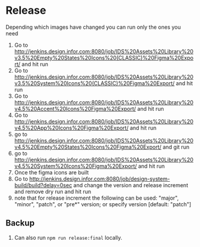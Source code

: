 # Release

Depending which images have changed you can run only the ones you need

1. Go to http://jenkins.design.infor.com:8080/job/IDS%20Assets%20Library%20v3.5%20Empty%20States%20Icons%20(CLASSIC)%20Figma%20Export/ and hit run
1. Go to http://jenkins.design.infor.com:8080/job/IDS%20Assets%20Library%20v3.5%20System%20Icons%20(CLASSIC)%20Figma%20Export/ and hit run
1. Go to http://jenkins.design.infor.com:8080/job/IDS%20Assets%20Library%20v4.5%20Accent%20Icons%20Figma%20Export/ and hit run
1. Go to http://jenkins.design.infor.com:8080/job/IDS%20Assets%20Library%20v4.5%20App%20Icons%20Figma%20Export/  and hit run
1. go to http://jenkins.design.infor.com:8080/job/IDS%20Assets%20Library%20v4.5%20Empty%20States%20Icons%20Figma%20Export/ and git run
1. go to http://jenkins.design.infor.com:8080/job/IDS%20Assets%20Library%20v4.5%20System%20Icons%20Figma%20Export/ and hit run
1. Once the figma icons are built
1. Go to http://jenkins.design.infor.com:8080/job/design-system-build/build?delay=0sec and change the version and release increment and remove dry run and hit run
1. note that for release increment the following can be used: "major", "minor", "patch", or "pre*" version; or specify version [default: "patch"]

## Backup

1. Can also run `npm run release:final` locally.
